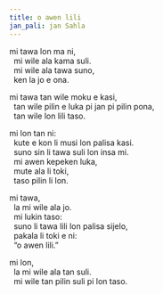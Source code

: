 ```yaml
---  
title: o awen lili
jan_pali: jan Sahla
---
```


mi tawa lon ma ni,  
&nbsp; mi wile ala kama suli.  
&nbsp; mi wile ala tawa suno,  
&nbsp; ken la jo e ona.  

mi tawa tan wile moku e kasi,  
&nbsp; tan wile pilin e luka pi jan pi pilin pona,  
&nbsp; tan wile lon lili taso.  

mi lon tan ni:  
&nbsp; kute e kon li musi lon palisa kasi.  
&nbsp; suno sin li tawa suli lon insa mi.  
&nbsp; mi awen kepeken luka,  
&nbsp; mute ala li toki,  
&nbsp; taso pilin li lon. 

mi tawa,  
&nbsp; la mi wile ala jo.  
&nbsp; mi lukin taso:  
&nbsp; suno li tawa lili lon palisa sijelo,  
&nbsp; pakala li toki e ni:  
&nbsp; “o awen lili.”  

mi lon,  
&nbsp; la mi wile ala tan suli.  
&nbsp; mi wile tan pilin suli pi lon taso.